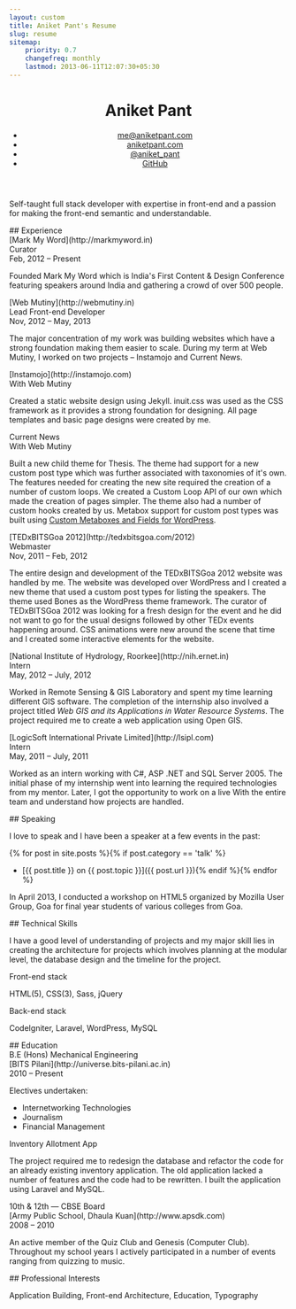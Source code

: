 ```yaml
---
layout: custom
title: Aniket Pant's Resume
slug: resume
sitemap:
    priority: 0.7
    changefreq: monthly
    lastmod: 2013-06-11T12:07:30+05:30
---
```

<div class="zen-space full-width"></div>

<div class="grid wrapper">

<div class="push--top" role="main" markdown="1">

<header class="grid__item one-whole text--center">
  <h1 class="beta">Aniket Pant</h1>
  <nav class="navbar">
    <ul class="nav nav--block palm-nav--stacked">
      <li><a href="mailto:me@aniketpant.com">me@aniketpant.com</a></li><!--
      --><li><a href="http://aniketpant.com">aniketpant.com</a></li><!--
      --><li><a href="https://twitter.com/aniket_pant">@aniket_pant</a></li><!--
      --><li><a href="https://github.com/aniketpant">GitHub</a></li>
    </ul>
  </nav>
</header>

<section class="grid__item one-whole landmark">
<p class="island tagline">Self-taught full stack developer with expertise in front-end and a passion for making the front-end semantic and understandable.</p>
</section>

<section class="grid__item one-whole landmark" markdown="1">
## Experience

<div class="sub-section" markdown="1">
<div class="marginalia">
<div class="marginalia__body desk-two-thirds" markdown="1">
<span class="gamma">[Mark My Word](http://markmyword.in)</span><br/>
<span class="delta">Curator</span><br/>
<span class="epsilon">Feb, 2012 &ndash; Present</span>
</div>
</div>

Founded Mark My Word which is India's First Content &amp; Design Conference featuring speakers around India and gathering a crowd of over 500 people.
</div>

<div class="sub-section" markdown="1">
<div class="marginalia">
<div class="marginalia__body desk-two-thirds" markdown="1">
<span class="gamma">[Web Mutiny](http://webmutiny.in)</span><br/>
<span class="delta">Lead Front-end Developer</span><br/>
<span class="epsilon">Nov, 2012 &ndash; May, 2013</span>
</div>
</div>

The major concentration of my work was building websites which have a strong foundation making them easier to scale. During my term at Web Mutiny, I worked on two projects &ndash; Instamojo and Current News.

<div class="marginalia">
<div class="marginalia__body desk-two-thirds" markdown="1">
<span class="delta">[Instamojo](http://instamojo.com)</span><br/>
<span class="epsilon">With Web Mutiny</span>
</div>
</div>

Created a static website design using Jekyll. inuit.css was used as the CSS framework as it provides a strong foundation for designing. All page templates and basic page designs were created by me.

<div class="marginalia">
<div class="marginalia__body desk-two-thirds" markdown="1">
<span class="delta">Current News</span><br/>
<span class="epsilon">With Web Mutiny</span>
</div>
</div>

Built a new child theme for Thesis. The theme had support for a new custom post type which was further associated with taxonomies of it's own. The features needed for creating the new site required the creation of a number of custom loops. We created a Custom Loop API of our own which made the creation of pages simpler. The theme also had a number of custom hooks created by us. Metabox support for custom post types was built using [Custom Metaboxes and Fields for WordPress](https://github.com/jaredatch/Custom-Metaboxes-and-Fields-for-WordPress).
</div>

<div class="sub-section" markdown="1">
<div class="marginalia">
<div class="marginalia__body desk-two-thirds" markdown="1">
<span class="gamma">[TEDxBITSGoa 2012](http://tedxbitsgoa.com/2012)</span><br/>
<span class="delta">Webmaster</span><br/>
<span class="epsilon">Nov, 2011 &ndash; Feb, 2012</span>
</div>
</div>

The entire design and development of the TEDxBITSGoa 2012 website was handled by me. The website was developed over WordPress and I created a new theme that used a custom post types for listing the speakers. The theme used Bones as the WordPress theme framework. The curator of TEDxBITSGoa 2012 was looking for a fresh design for the event and he did not want to go for the usual designs followed by other TEDx events happening around. CSS animations were new around the scene that time and I created some interactive elements for the website.
</div>

<div class="sub-section" markdown="1">
<div class="marginalia">
<div class="marginalia__body desk-two-thirds" markdown="1">
<span class="gamma">[National Institute of Hydrology, Roorkee](http://nih.ernet.in)</span><br/>
<span class="delta">Intern</span><br/>
<span class="epsilon">May, 2012 &ndash; July, 2012</span>
</div>
</div>

Worked in Remote Sensing &amp; GIS Laboratory and spent my time learning different GIS software. The completion of the internship also involved a project titled _Web GIS and its Applications in Water Resource Systems_. The project required me to create a web application using Open GIS.
</div>

<div class="sub-section" markdown="1">
<div class="marginalia">
<div class="marginalia__body desk-two-thirds" markdown="1">
<span class="gamma">[LogicSoft International Private Limited](http://lsipl.com)</span><br/>
<span class="delta">Intern</span><br/>
<span class="epsilon">May, 2011 &ndash; July, 2011</span>
</div>
</div>

Worked as an intern working with C#, ASP .NET and SQL Server 2005. The initial phase of my internship went into learning the required technologies from my mentor. Later, I got the opportunity to work on a live With the entire team and understand how projects are handled.
</div>
</section>

<section class="grid__item one-whole landmark" markdown="1">
## Speaking

I love to speak and I have been a speaker at a few events in the past:

{% for post in site.posts %}{% if post.category == 'talk' %}
- [{{ post.title }} on {{ post.topic }}]({{ post.url }})<!--
-->{% endif %}{% endfor %}

In April 2013, I conducted a workshop on HTML5 organized by Mozilla User Group, Goa for final year students of various colleges from Goa.
</section>

<section class="grid__item one-whole landmark" markdown="1">
## Technical Skills

I have a good level of understanding of projects and my major skill lies in creating the architecture for projects which involves planning at the modular level, the database design and the timeline for the project.

<div class="sub-section" markdown="1">
<div class="marginalia">
<div class="marginalia__body desk-two-thirds" markdown="1">
<span class="delta">Front-end stack</span>
</div>
</div>

HTML(5), CSS(3), Sass, jQuery
</div>

<div class="sub-section" markdown="1">
<div class="marginalia">
<div class="marginalia__body desk-two-thirds" markdown="1">
<span class="delta">Back-end stack</span>
</div>
</div>

CodeIgniter, Laravel, WordPress, MySQL
</div>
</section>

<section class="grid__item one-whole landmark" markdown="1">
## Education

<div class="sub-section" markdown="1">
<div class="marginalia">
<div class="marginalia__body desk-two-thirds" markdown="1">
<span class="delta">B.E (Hons) Mechanical Engineering</span><br/>
<span class="epsilon">[BITS Pilani](http://universe.bits-pilani.ac.in)</span><br/>
<span class="epsilon">2010 &ndash; Present</span>
</div>
</div>

Electives undertaken:

- Internetworking Technologies
- Journalism
- Financial Management

<div class="marginalia">
<div class="marginalia__body desk-two-thirds" markdown="1">
<span class="delta">Inventory Allotment App</span>
</div>
</div>

The project required me to redesign the database and refactor the code for an already existing inventory application. The old application lacked a number of features and the code had to be rewritten. I built the application using Laravel and MySQL.
</div>

<div class="sub-section" markdown="1">
<div class="marginalia">
<div class="marginalia__body desk-two-thirds" markdown="1">
<span class="delta">10th &amp; 12th &mdash; CBSE Board</span><br/>
<span class="epsilon">[Army Public School, Dhaula Kuan](http://www.apsdk.com)</span><br/>
<span class="epsilon">2008 &ndash; 2010</span>
</div>
</div>

An active member of the Quiz Club and Genesis (Computer Club). Throughout my school years I actively participated in a number of events ranging from quizzing to music.
</div>
</section>

<section class="grid__item one-whole landmark" markdown="1">
## Professional Interests

Application Building, Front-end Architecture, Education, Typography
</section>

</div>

</div>

<div class="zen-space full-width"></div>